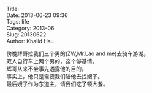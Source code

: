 Title:     
Date: 2013-06-23 09:36    
Tags: life    
Category: 2013-06    
Slug:  20130622     
Author: Khalid Hsu    
    
傍晚辉哥拉我们三个男的(ZW,Mr.Lao and me)去骑车游湖。    
双人自行车上两个男的，这个够基情。    
辉哥从来不会事先透露他的目的。    
事实上，他只是需要我们陪他去找嫂子。    
最后嫂子作为东道主，请我们吃了顿大餐。    
    
    
    
